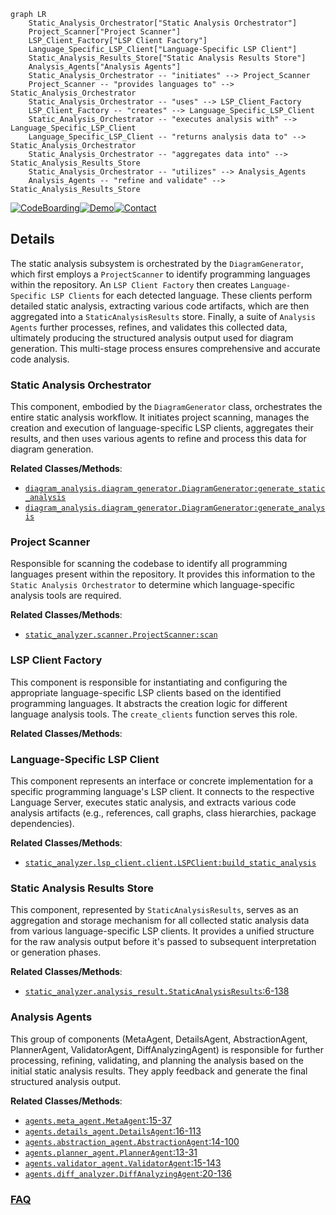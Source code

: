 ```mermaid
graph LR
    Static_Analysis_Orchestrator["Static Analysis Orchestrator"]
    Project_Scanner["Project Scanner"]
    LSP_Client_Factory["LSP Client Factory"]
    Language_Specific_LSP_Client["Language-Specific LSP Client"]
    Static_Analysis_Results_Store["Static Analysis Results Store"]
    Analysis_Agents["Analysis Agents"]
    Static_Analysis_Orchestrator -- "initiates" --> Project_Scanner
    Project_Scanner -- "provides languages to" --> Static_Analysis_Orchestrator
    Static_Analysis_Orchestrator -- "uses" --> LSP_Client_Factory
    LSP_Client_Factory -- "creates" --> Language_Specific_LSP_Client
    Static_Analysis_Orchestrator -- "executes analysis with" --> Language_Specific_LSP_Client
    Language_Specific_LSP_Client -- "returns analysis data to" --> Static_Analysis_Orchestrator
    Static_Analysis_Orchestrator -- "aggregates data into" --> Static_Analysis_Results_Store
    Static_Analysis_Orchestrator -- "utilizes" --> Analysis_Agents
    Analysis_Agents -- "refine and validate" --> Static_Analysis_Results_Store
```

[![CodeBoarding](https://img.shields.io/badge/Generated%20by-CodeBoarding-9cf?style=flat-square)](https://github.com/CodeBoarding/GeneratedOnBoardings)[![Demo](https://img.shields.io/badge/Try%20our-Demo-blue?style=flat-square)](https://www.codeboarding.org/demo)[![Contact](https://img.shields.io/badge/Contact%20us%20-%20contact@codeboarding.org-lightgrey?style=flat-square)](mailto:contact@codeboarding.org)

## Details

The static analysis subsystem is orchestrated by the `DiagramGenerator`, which first employs a `ProjectScanner` to identify programming languages within the repository. An `LSP Client Factory` then creates `Language-Specific LSP Clients` for each detected language. These clients perform detailed static analysis, extracting various code artifacts, which are then aggregated into a `StaticAnalysisResults` store. Finally, a suite of `Analysis Agents` further processes, refines, and validates this collected data, ultimately producing the structured analysis output used for diagram generation. This multi-stage process ensures comprehensive and accurate code analysis.

### Static Analysis Orchestrator
This component, embodied by the `DiagramGenerator` class, orchestrates the entire static analysis workflow. It initiates project scanning, manages the creation and execution of language-specific LSP clients, aggregates their results, and then uses various agents to refine and process this data for diagram generation.


**Related Classes/Methods**:

- <a href="https://github.com/CodeBoarding/CodeBoarding/blob/main/diagram_analysis/diagram_generator.py" target="_blank" rel="noopener noreferrer">`diagram_analysis.diagram_generator.DiagramGenerator:generate_static_analysis`</a>
- <a href="https://github.com/CodeBoarding/CodeBoarding/blob/main/diagram_analysis/diagram_generator.py" target="_blank" rel="noopener noreferrer">`diagram_analysis.diagram_generator.DiagramGenerator:generate_analysis`</a>


### Project Scanner
Responsible for scanning the codebase to identify all programming languages present within the repository. It provides this information to the `Static Analysis Orchestrator` to determine which language-specific analysis tools are required.


**Related Classes/Methods**:

- <a href="https://github.com/CodeBoarding/CodeBoarding/blob/main/static_analyzer/scanner.py" target="_blank" rel="noopener noreferrer">`static_analyzer.scanner.ProjectScanner:scan`</a>


### LSP Client Factory
This component is responsible for instantiating and configuring the appropriate language-specific LSP clients based on the identified programming languages. It abstracts the creation logic for different language analysis tools. The `create_clients` function serves this role.


**Related Classes/Methods**:



### Language-Specific LSP Client
This component represents an interface or concrete implementation for a specific programming language's LSP client. It connects to the respective Language Server, executes static analysis, and extracts various code analysis artifacts (e.g., references, call graphs, class hierarchies, package dependencies).


**Related Classes/Methods**:

- <a href="https://github.com/CodeBoarding/CodeBoarding/blob/main/static_analyzer/lsp_client/client.py" target="_blank" rel="noopener noreferrer">`static_analyzer.lsp_client.client.LSPClient:build_static_analysis`</a>


### Static Analysis Results Store
This component, represented by `StaticAnalysisResults`, serves as an aggregation and storage mechanism for all collected static analysis data from various language-specific LSP clients. It provides a unified structure for the raw analysis output before it's passed to subsequent interpretation or generation phases.


**Related Classes/Methods**:

- <a href="https://github.com/CodeBoarding/CodeBoarding/blob/main/static_analyzer/analysis_result.py#L6-L138" target="_blank" rel="noopener noreferrer">`static_analyzer.analysis_result.StaticAnalysisResults`:6-138</a>


### Analysis Agents
This group of components (MetaAgent, DetailsAgent, AbstractionAgent, PlannerAgent, ValidatorAgent, DiffAnalyzingAgent) is responsible for further processing, refining, validating, and planning the analysis based on the initial static analysis results. They apply feedback and generate the final structured analysis output.


**Related Classes/Methods**:

- <a href="https://github.com/CodeBoarding/CodeBoarding/blob/main/agents/meta_agent.py#L15-L37" target="_blank" rel="noopener noreferrer">`agents.meta_agent.MetaAgent`:15-37</a>
- <a href="https://github.com/CodeBoarding/CodeBoarding/blob/main/agents/details_agent.py#L16-L113" target="_blank" rel="noopener noreferrer">`agents.details_agent.DetailsAgent`:16-113</a>
- <a href="https://github.com/CodeBoarding/CodeBoarding/blob/main/agents/abstraction_agent.py#L14-L100" target="_blank" rel="noopener noreferrer">`agents.abstraction_agent.AbstractionAgent`:14-100</a>
- <a href="https://github.com/CodeBoarding/CodeBoarding/blob/main/agents/planner_agent.py#L13-L31" target="_blank" rel="noopener noreferrer">`agents.planner_agent.PlannerAgent`:13-31</a>
- <a href="https://github.com/CodeBoarding/CodeBoarding/blob/main/agents/validator_agent.py#L15-L143" target="_blank" rel="noopener noreferrer">`agents.validator_agent.ValidatorAgent`:15-143</a>
- <a href="https://github.com/CodeBoarding/CodeBoarding/blob/main/agents/diff_analyzer.py#L20-L136" target="_blank" rel="noopener noreferrer">`agents.diff_analyzer.DiffAnalyzingAgent`:20-136</a>




### [FAQ](https://github.com/CodeBoarding/GeneratedOnBoardings/tree/main?tab=readme-ov-file#faq)